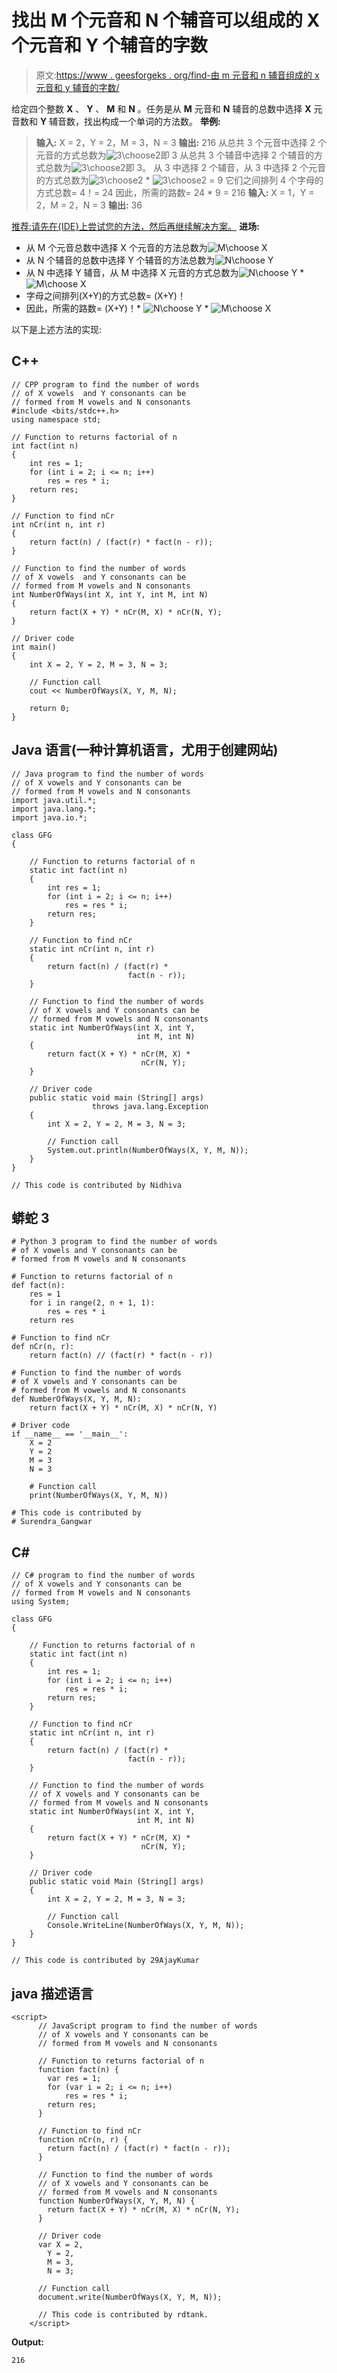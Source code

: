 # 找出 M 个元音和 N 个辅音可以组成的 X 个元音和 Y 个辅音的字数

> 原文:[https://www . geesforgeks . org/find-由 m 元音和 n 辅音组成的 x 元音和 y 辅音的字数/](https://www.geeksforgeeks.org/find-the-number-of-words-of-x-vowels-and-y-consonants-that-can-be-formed-from-m-vowels-and-n-consonants/)

给定四个整数 **X** 、 **Y** 、 **M** 和 **N** 。任务是从 **M** 元音和 **N** 辅音的总数中选择 **X** 元音数和 **Y** 辅音数，找出构成一个单词的方法数。
**举例:**

> **输入:** X = 2，Y = 2，M = 3，N = 3
> **输出:** 216
> 从总共 3 个元音中选择 2 个元音的方式总数为![3\choose2  ](img/515281fe2fc0c51da623dad5db4013b2.png "Rendered by QuickLaTeX.com")即 3
> 从总共 3 个辅音中选择 2 个辅音的方式总数为![3\choose2  ](img/515281fe2fc0c51da623dad5db4013b2.png "Rendered by QuickLaTeX.com")即 3。
> 从 3 中选择 2 个辅音，从 3 中选择 2 个元音的方式总数为![3\choose2  ](img/515281fe2fc0c51da623dad5db4013b2.png "Rendered by QuickLaTeX.com") * ![3\choose2  ](img/515281fe2fc0c51da623dad5db4013b2.png "Rendered by QuickLaTeX.com") = 9
> 它们之间排列 4 个字母的方式总数= 4！= 24
> 因此，所需的路数= 24 * 9 = 216
> **输入:** X = 1，Y = 2，M = 2，N = 3
> **输出:** 36

[推荐:请先在{IDE}上尝试您的方法，然后再继续解决方案。](https://ide.geeksforgeeks.org/)
**进场:**

*   从 M 个元音总数中选择 X 个元音的方法总数为![M\choose X](img/426e8a838a1756feaa87941d1118119c.png "Rendered by QuickLaTeX.com")
*   从 N 个辅音的总数中选择 Y 个辅音的方法总数为![N\choose Y](img/465859574a115dcc6ecce469bbb83e57.png "Rendered by QuickLaTeX.com")
*   从 N 中选择 Y 辅音，从 M 中选择 X 元音的方式总数为![N\choose Y  ](img/02e133fec55fe7d08e9e1846c51be582.png "Rendered by QuickLaTeX.com") * ![M\choose X](img/426e8a838a1756feaa87941d1118119c.png "Rendered by QuickLaTeX.com")
*   字母之间排列(X+Y)的方式总数= (X+Y)！
*   因此，所需的路数= (X+Y)！* ![N\choose Y  ](img/02e133fec55fe7d08e9e1846c51be582.png "Rendered by QuickLaTeX.com") * ![M\choose X](img/426e8a838a1756feaa87941d1118119c.png "Rendered by QuickLaTeX.com")

以下是上述方法的实现:

## C++

```
// CPP program to find the number of words
// of X vowels  and Y consonants can be
// formed from M vowels and N consonants
#include <bits/stdc++.h>
using namespace std;

// Function to returns factorial of n
int fact(int n)
{
    int res = 1;
    for (int i = 2; i <= n; i++)
        res = res * i;
    return res;
}

// Function to find nCr
int nCr(int n, int r)
{
    return fact(n) / (fact(r) * fact(n - r));
}

// Function to find the number of words
// of X vowels  and Y consonants can be
// formed from M vowels and N consonants
int NumberOfWays(int X, int Y, int M, int N)
{
    return fact(X + Y) * nCr(M, X) * nCr(N, Y);
}

// Driver code
int main()
{
    int X = 2, Y = 2, M = 3, N = 3;

    // Function call
    cout << NumberOfWays(X, Y, M, N);

    return 0;
}
```

## Java 语言(一种计算机语言，尤用于创建网站)

```
// Java program to find the number of words
// of X vowels and Y consonants can be
// formed from M vowels and N consonants
import java.util.*;
import java.lang.*;
import java.io.*;

class GFG
{

    // Function to returns factorial of n
    static int fact(int n)
    {
        int res = 1;
        for (int i = 2; i <= n; i++)
            res = res * i;
        return res;
    }

    // Function to find nCr
    static int nCr(int n, int r)
    {
        return fact(n) / (fact(r) *
                          fact(n - r));
    }

    // Function to find the number of words
    // of X vowels and Y consonants can be
    // formed from M vowels and N consonants
    static int NumberOfWays(int X, int Y,
                            int M, int N)
    {
        return fact(X + Y) * nCr(M, X) *
                             nCr(N, Y);
    }

    // Driver code
    public static void main (String[] args)
                  throws java.lang.Exception
    {
        int X = 2, Y = 2, M = 3, N = 3;

        // Function call
        System.out.println(NumberOfWays(X, Y, M, N));        
    }
}

// This code is contributed by Nidhiva
```

## 蟒蛇 3

```
# Python 3 program to find the number of words
# of X vowels and Y consonants can be
# formed from M vowels and N consonants

# Function to returns factorial of n
def fact(n):
    res = 1
    for i in range(2, n + 1, 1):
        res = res * i
    return res

# Function to find nCr
def nCr(n, r):
    return fact(n) // (fact(r) * fact(n - r))

# Function to find the number of words
# of X vowels and Y consonants can be
# formed from M vowels and N consonants
def NumberOfWays(X, Y, M, N):
    return fact(X + Y) * nCr(M, X) * nCr(N, Y)

# Driver code
if __name__ == '__main__':
    X = 2
    Y = 2
    M = 3
    N = 3

    # Function call
    print(NumberOfWays(X, Y, M, N))

# This code is contributed by
# Surendra_Gangwar
```

## C#

```
// C# program to find the number of words
// of X vowels and Y consonants can be
// formed from M vowels and N consonants
using System;

class GFG
{

    // Function to returns factorial of n
    static int fact(int n)
    {
        int res = 1;
        for (int i = 2; i <= n; i++)
            res = res * i;
        return res;
    }

    // Function to find nCr
    static int nCr(int n, int r)
    {
        return fact(n) / (fact(r) *
                          fact(n - r));
    }

    // Function to find the number of words
    // of X vowels and Y consonants can be
    // formed from M vowels and N consonants
    static int NumberOfWays(int X, int Y,
                            int M, int N)
    {
        return fact(X + Y) * nCr(M, X) *
                             nCr(N, Y);
    }

    // Driver code
    public static void Main (String[] args)
    {
        int X = 2, Y = 2, M = 3, N = 3;

        // Function call
        Console.WriteLine(NumberOfWays(X, Y, M, N));        
    }
}

// This code is contributed by 29AjayKumar
```

## java 描述语言

```
<script>
      // JavaScript program to find the number of words
      // of X vowels and Y consonants can be
      // formed from M vowels and N consonants

      // Function to returns factorial of n
      function fact(n) {
        var res = 1;
        for (var i = 2; i <= n; i++)
            res = res * i;
        return res;
      }

      // Function to find nCr
      function nCr(n, r) {
        return fact(n) / (fact(r) * fact(n - r));
      }

      // Function to find the number of words
      // of X vowels and Y consonants can be
      // formed from M vowels and N consonants
      function NumberOfWays(X, Y, M, N) {
        return fact(X + Y) * nCr(M, X) * nCr(N, Y);
      }

      // Driver code
      var X = 2,
        Y = 2,
        M = 3,
        N = 3;

      // Function call
      document.write(NumberOfWays(X, Y, M, N));

      // This code is contributed by rdtank.
    </script>
```

**Output:** 

```
216
```